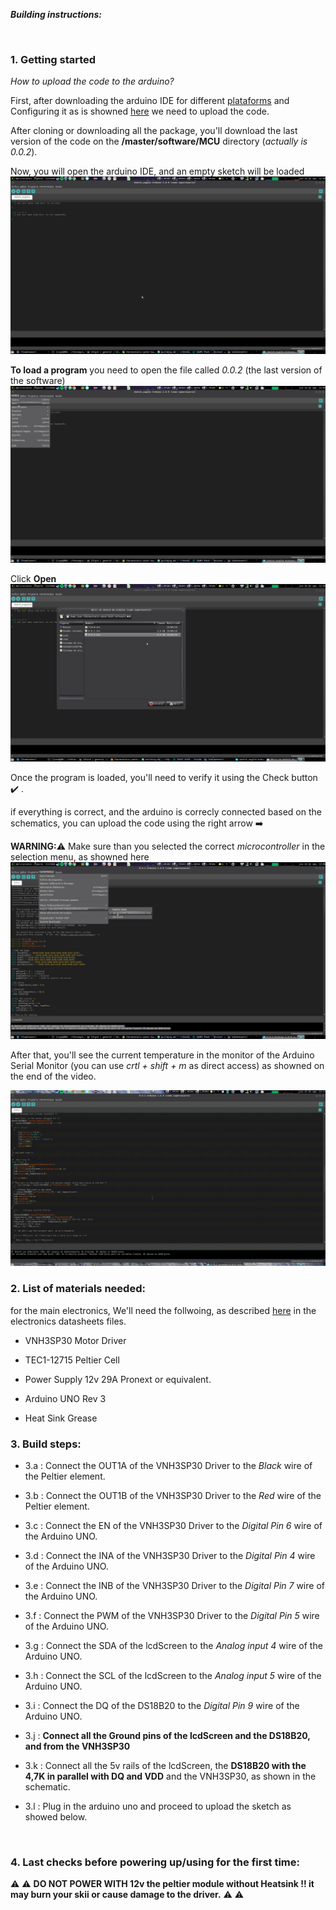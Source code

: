 
***Building instructions:***

<br>

### 1. __Getting started__

_How to upload the code to the arduino?_

  First, after downloading the arduino IDE for different [plataforms](https://www.arduino.cc/) and Configuring it as is showned [here](https://github.com/FOSH-following-demand/thermostatic-water-bath/tree/master/software/MCU) we need to upload the code.

  After cloning or downloading all the package, you'll download the last version of the code on the __/master/software/MCU__ directory (_actually is 0.0.2_).

  Now, you will open the arduino IDE, and an empty sketch will be loaded
  <a href="https://github.com/FOSH-following-demand/thermostatic-water-bath/tree/master/software/MCU" title="scr0"><img src="https://github.com/FOSH-following-demand/thermostatic-water-bath/blob/master/documentation/building/pictures/scr0.png?raw=true"></a>

  __To load a program__ you need to open the file called _0.0.2_ (the last version of the software)
  <a href="https://github.com/FOSH-following-demand/thermostatic-water-bath/tree/master/software/MCU" title="scr0"><img src="https://github.com/FOSH-following-demand/thermostatic-water-bath/blob/master/documentation/building/pictures/scr1.png?raw=true"></a>

  Click __Open__
  <a href="https://github.com/FOSH-following-demand/thermostatic-water-bath/tree/master/software/MCU" title="scr0"><img src="https://github.com/FOSH-following-demand/thermostatic-water-bath/blob/master/documentation/building/pictures/scr2.png?raw=true"></a>

  Once the program is loaded, you'll need to verify it using the Check button :heavy_check_mark: .

  if everything is correct, and the arduino is correcly connected based on the schematics, you can upload the code using the right arrow :arrow_right:

  __WARNING:__:warning:  Make sure than you selected the correct _microcontroller_ in the selection menu, as showned here
  <a href="https://github.com/FOSH-following-demand/thermostatic-water-bath/tree/master/software/MCU" title="scr0"><img src="https://github.com/FOSH-following-demand/thermostatic-water-bath/blob/master/documentation/building/pictures/scr3.png?raw=true"></a>

  After that, you'll see the current temperature in the monitor of the Arduino Serial Monitor (you can use _crtl + shift + m_ as direct access) as showned on the end of the video.

![Video](https://github.com/FOSH-following-demand/thermostatic-water-bath/blob/master/documentation/building/out.gif)


### 2. List of materials needed:
  for the main electronics, We'll need the follwoing, as described [here](https://github.com/FOSH-following-demand/thermostatic-water-bath/blob/master/hardware/datasheets/datasheets.md) in the electronics datasheets files.

  * VNH3SP30 Motor Driver

  * TEC1-12715 Peltier Cell

  * Power Supply 12v 29A Pronext or equivalent.

  * Arduino UNO Rev 3

  * Heat Sink Grease

### 3. Build steps:
  * 3.a : Connect the OUT1A of the VNH3SP30 Driver to the _Black_ wire of the Peltier element.

  * 3.b : Connect the OUT1B of the VNH3SP30 Driver to the _Red_ wire of the Peltier element.

  * 3.c : Connect the EN of the VNH3SP30 Driver to the _Digital Pin 6_ wire of the Arduino UNO.

  * 3.d : Connect the INA of the VNH3SP30 Driver to the _Digital Pin 4_ wire of the Arduino UNO.

  * 3.e : Connect the INB of the VNH3SP30 Driver to the _Digital Pin 7_ wire of the Arduino UNO.

  * 3.f : Connect the PWM of the VNH3SP30 Driver to the _Digital Pin 5_ wire of the Arduino UNO.

  * 3.g : Connect the SDA of the lcdScreen to the _Analog input 4_ wire of the Arduino UNO.

  * 3.h : Connect the SCL of the lcdScreen to the _Analog input 5_ wire of the Arduino UNO.

  * 3.i : Connect the DQ of the DS18B20 to the _Digital Pin 9_ wire of the Arduino UNO.

  * 3.j : __Connect all the Ground pins of the lcdScreen and the DS18B20, and from the VNH3SP30__

  * 3.k : Connect all the 5v rails of the lcdScreen, the __DS18B20 with the 4,7K in parallel with DQ and VDD__ and the VNH3SP30, as shown in the schematic.

  * 3.l : Plug in the arduino uno and proceed to upload the sketch as showed below.

<br>

### 4. Last checks before powering up/using for the first time:
  :warning: :warning: __DO NOT POWER WITH 12v the peltier module without Heatsink !! it may burn your skii or cause damage to the driver.__ :warning: :warning:
